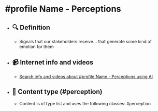 # #profile Name - Perceptions
- ## 🔍 Definition
  - Signals that our stakeholders receive... that generate some kind of emotion for them
- ## 📹 Internet info and videos
  - [Search info and videos about #profile Name - Perceptions using AI](https://www.perplexity.ai/search?q=videos+about+Perceptions:+Signals+that+our+stakeholders+receive...that+generate+some+type+of+emotion+for+them
)
- ## 📰 Content type (#perception)
  - Content is of type list and uses the following classes: #perception

